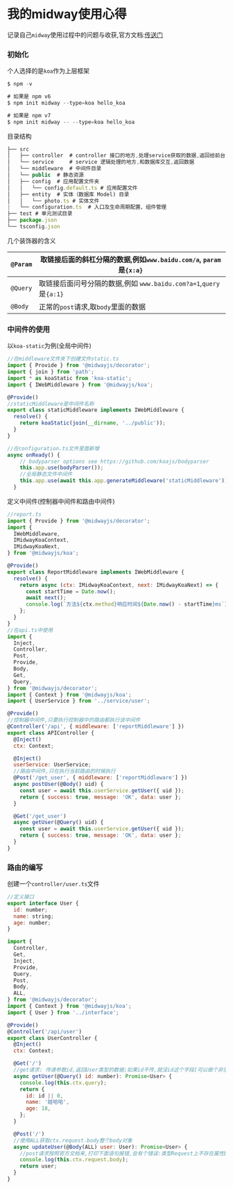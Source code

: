 # 我的midway使用心得

记录自己`midway`使用过程中的问题与收获,官方文档:[传送门](https://www.yuque.com/midwayjs/midway_v2/koa)

### 初始化

个人选择的是`koa`作为上层框架

```js
$ npm -v

# 如果是 npm v6
$ npm init midway --type=koa hello_koa

# 如果是 npm v7
$ npm init midway -- --type=koa hello_koa
```

 目录结构

```js
├── src
│   ├── controller	# controller 接口的地方,处理service获取的数据,返回给前台
│   └── service		# service 逻辑处理的地方,和数据库交互,返回数据
│   └── middleware	# 中间件目录
│   └── public	# 静态资源
│   ├── config  # 应用配置文件夹
│   │   └── config.default.ts # 应用配置文件
│   ├── entity  # 实体（数据库 Model) 目录
│   │   └── photo.ts # 实体文件
|   └── configuration.ts  # 入口及生命周期配置、组件管理
├── test # 单元测试目录
├── package.json  
└── tsconfig.json
```

几个装饰器的含义

| `@Param` | 取链接后面的斜杠分隔的数据,例如`www.baidu.com/a`, `param`是`{x:a}` |
| -------- | ------------------------------------------------------------ |
| `@Query` | 取链接后面问号分隔的数据,例如 `www.baidu.com?a=1`,`query`是`{a:1}` |
| `@Body`  | 正常的`post`请求,取`body`里面的数据                          |

### 中间件的使用

以`koa-static`为例(全局中间件)

```js
//在middleware文件夹下创建文件static.ts
import { Provide } from '@midwayjs/decorator';
import { join } from 'path';
import * as koaStatic from 'koa-static';
import { IWebMiddleware } from '@midwayjs/koa';

@Provide()
//staticMiddleware是中间件名称
export class staticMiddleware implements IWebMiddleware {
  resolve() {
    return koaStatic(join(__dirname, '../public'));
  }
}

//在configuration.ts文件里面新增
async onReady() {
    // bodyparser options see https://github.com/koajs/bodyparser
    this.app.use(bodyParser());
    //全局静态文件中间件
    this.app.use(await this.app.generateMiddleware('staticMiddleware'));//中间件名称
  }
```

定义中间件(控制器中间件和路由中间件)

```js
//report.ts
import { Provide } from '@midwayjs/decorator';
import {
  IWebMiddleware,
  IMidwayKoaContext,
  IMidwayKoaNext,
} from '@midwayjs/koa';

@Provide()
export class ReportMiddleware implements IWebMiddleware {
  resolve() {
    return async (ctx: IMidwayKoaContext, next: IMidwayKoaNext) => {
      const startTime = Date.now();
      await next();
      console.log(`方法${ctx.method}响应时间${Date.now() - startTime}ms`);
    };
  }
}
//在api.ts中使用
import {
  Inject,
  Controller,
  Post,
  Provide,
  Body,
  Get,
  Query,
} from '@midwayjs/decorator';
import { Context } from '@midwayjs/koa';
import { UserService } from '../service/user';

@Provide()
//控制器中间件,只要执行控制器中的路由都执行该中间件
@Controller('/api', { middleware: ['reportMiddleware'] })
export class APIController {
  @Inject()
  ctx: Context;

  @Inject()
  userService: UserService;
  //路由中间件,只在执行当前路由的时候执行
  @Post('/get_user', { middleware: ['reportMiddleware'] })
  async postUser(@Body() uid) {
    const user = await this.userService.getUser({ uid });
    return { success: true, message: 'OK', data: user };
  }

  @Get('/get_user')
  async getUser(@Query() uid) {
    const user = await this.userService.getUser({ uid });
    return { success: true, message: 'OK', data: user };
  }
}
```

### 路由的编写

创建一个`controller/user.ts`文件

```js
//定义接口
export interface User {
  id: number;
  name: string;
  age: number;
}
```



```js
import {
  Controller,
  Get,
  Inject,
  Provide,
  Query,
  Post,
  Body,
  ALL,
} from '@midwayjs/decorator';
import { Context } from '@midwayjs/koa';
import { User } from '../interface';

@Provide()
@Controller('/api/user')
export class UserController {
  @Inject()
  ctx: Context;

  @Get('/')
  //get请求: 传递参数id,返回User类型的数据;如果id不传,就没id这个字段[可以做个非空校验,这样返回的字段一直是三个]
  async getUser(@Query() id: number): Promise<User> {
    console.log(this.ctx.query);
    return {
      id: id || 0,
      name: '娃哈哈',
      age: 18,
    };
  }

  @Post('/')
  //使用ALL获取ctx.request.body整个body对象
  async updateUser(@Body(ALL) user: User): Promise<User> {
    //post请求按照官方文档来,打印下面语句报错,会有个错误:类型Request上不存在属性body,需要安装@types/koa-bodyparser
    console.log(this.ctx.request.body);
    return user;
  }
}
```



